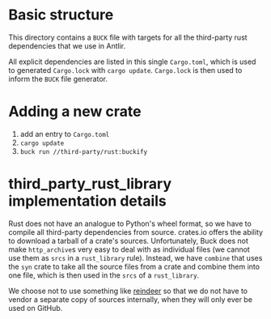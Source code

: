 # Basic structure
This directory contains a `BUCK` file with targets for all the third-party
rust dependencies that we use in Antlir.

All explicit dependencies are listed in this single `Cargo.toml`, which is
used to generated `Cargo.lock` with `cargo update`. `Cargo.lock` is then used
to inform the `BUCK` file generator.

# Adding a new crate
1) add an entry to `Cargo.toml`
2) `cargo update`
3) `buck run //third-party/rust:buckify`

# third_party_rust_library implementation details
Rust does not have an analogue to Python's wheel format, so we have to
compile all third-party dependencies from source.
crates.io offers the ability to download a tarball of a crate's sources.
Unfortunately, Buck does not make `http_archive`s very easy to deal with as
individual files (we cannot use them as `srcs` in a `rust_library` rule).
Instead, we have `combine` that uses the `syn` crate to take all the source
files from a crate and combine them into one file, which is then used in the
`srcs` of a `rust_library`.

We choose not to use something like
[reindeer](https://github.com/facebookincubator/reindeer/) so that we do not
have to vendor a separate copy of sources internally, when they will only
ever be used on GitHub.